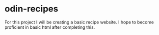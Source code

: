 # odin-recipes

For this project I will be creating a basic recipe website.
I hope to become proficient in basic html after completing this.